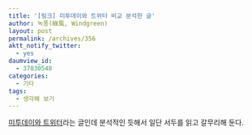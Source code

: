 ```yaml
---
title: '[링크] 미투데이와 트위터 비교 분석한 글'
author: 녹풍(綠風, Windgreen)
layout: post
permalink: /archives/356
aktt_notify_twitter:
  - yes
daumview_id:
  - 37030548
categories:
  - 기타
tags:
  - 생각해 보기
---
```

<a target="_blank" href="http://socialcomputing.tistory.com/entry/%EB%AF%B8%ED%88%AC%EB%8D%B0%EC%9D%B4%EC%99%80-%ED%8A%B8%EC%9C%84%ED%84%B0">미투데이와 트위터</a>라는 글인데 분석적인 듯해서 일단 서두를 읽고 갈무리해 둔다.
